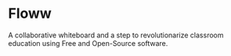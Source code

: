# Floww
A collaborative whiteboard and a step to revolutionarize classroom education using Free and Open-Source software.